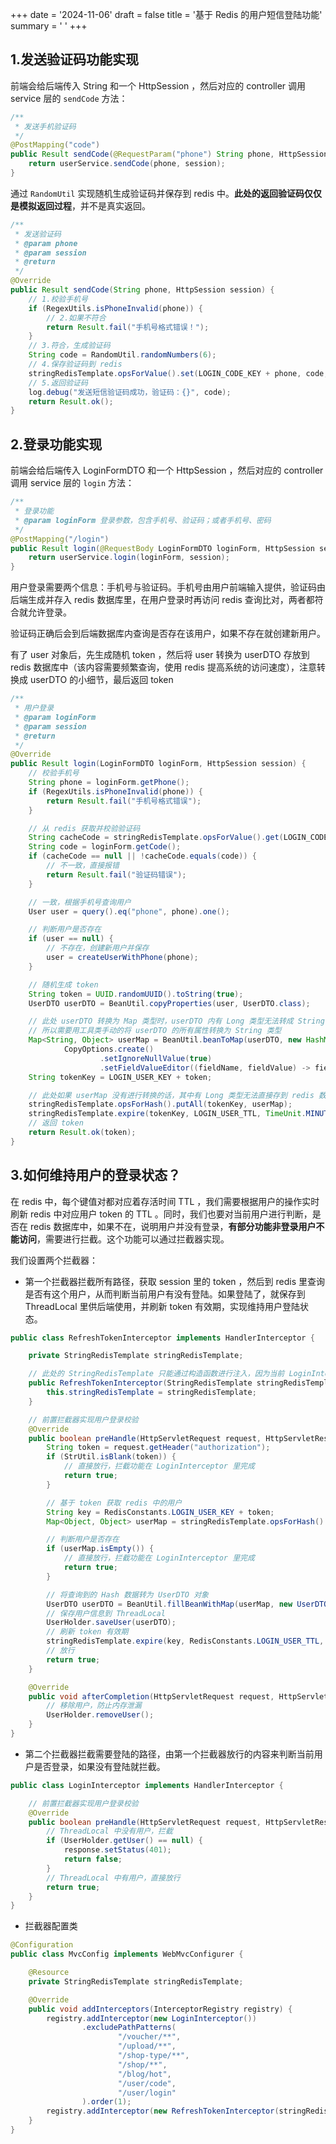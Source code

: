 +++
date = '2024-11-06'
draft = false
title = '基于 Redis 的用户短信登陆功能'
summary = ' '
+++

## 1.发送验证码功能实现

前端会给后端传入 String 和一个 HttpSession ，然后对应的 controller 调用 service 层的 `sendCode` 方法：

```java
/**
 * 发送手机验证码
 */
@PostMapping("code")
public Result sendCode(@RequestParam("phone") String phone, HttpSession session) {
    return userService.sendCode(phone, session);
}
```

通过 `RandomUtil` 实现随机生成验证码并保存到 redis 中。**此处的返回验证码仅仅是模拟返回过程**，并不是真实返回。

```java
/**
 * 发送验证码
 * @param phone
 * @param session
 * @return
 */
@Override
public Result sendCode(String phone, HttpSession session) {
    // 1.校验手机号
    if (RegexUtils.isPhoneInvalid(phone)) {
        // 2.如果不符合
        return Result.fail("手机号格式错误！");
    }
    // 3.符合，生成验证码
    String code = RandomUtil.randomNumbers(6);
    // 4.保存验证码到 redis
    stringRedisTemplate.opsForValue().set(LOGIN_CODE_KEY + phone, code, LOGIN_CODE_TTL, TimeUnit.MINUTES);
    // 5.返回验证码
    log.debug("发送短信验证码成功，验证码：{}", code);
    return Result.ok();
}
```



## 2.登录功能实现

前端会给后端传入 LoginFormDTO 和一个 HttpSession ，然后对应的 controller 调用 service 层的 `login` 方法：

```java
/**
 * 登录功能
 * @param loginForm 登录参数，包含手机号、验证码；或者手机号、密码
 */
@PostMapping("/login")
public Result login(@RequestBody LoginFormDTO loginForm, HttpSession session){
    return userService.login(loginForm, session);
}
```

用户登录需要两个信息：手机号与验证码。手机号由用户前端输入提供，验证码由后端生成并存入 redis 数据库里，在用户登录时再访问 redis 查询比对，两者都符合就允许登录。

验证码正确后会到后端数据库内查询是否存在该用户，如果不存在就创建新用户。

有了 user 对象后，先生成随机 token ，然后将 user 转换为 userDTO 存放到 redis 数据库中（该内容需要频繁查询，使用 redis 提高系统的访问速度），注意转换成 userDTO 的小细节，最后返回 token

```java
/**
 * 用户登录
 * @param loginForm
 * @param session
 * @return
 */
@Override
public Result login(LoginFormDTO loginForm, HttpSession session) {
    // 校验手机号
    String phone = loginForm.getPhone();
    if (RegexUtils.isPhoneInvalid(phone)) {
        return Result.fail("手机号格式错误");
    }

    // 从 redis 获取并校验验证码
    String cacheCode = stringRedisTemplate.opsForValue().get(LOGIN_CODE_KEY + phone);
    String code = loginForm.getCode();
    if (cacheCode == null || !cacheCode.equals(code)) {
        // 不一致，直接报错
        return Result.fail("验证码错误");
    }

    // 一致，根据手机号查询用户
    User user = query().eq("phone", phone).one();

    // 判断用户是否存在
    if (user == null) {
        // 不存在，创建新用户并保存
        user = createUserWithPhone(phone);
    }

    // 随机生成 token
    String token = UUID.randomUUID().toString(true);
    UserDTO userDTO = BeanUtil.copyProperties(user, UserDTO.class);

    // 此处 userDTO 转换为 Map 类型时，userDTO 内有 Long 类型无法转成 String 类型，而 redis 存放的是 String-String 类型
    // 所以需要用工具类手动的将 userDTO 的所有属性转换为 String 类型
    Map<String, Object> userMap = BeanUtil.beanToMap(userDTO, new HashMap<>(),
            CopyOptions.create()
                    .setIgnoreNullValue(true)
                    .setFieldValueEditor((fieldName, fieldValue) -> fieldValue.toString()));
    String tokenKey = LOGIN_USER_KEY + token;

    // 此处如果 userMap 没有进行转换的话，其中有 Long 类型无法直接存到 redis 数据库中
    stringRedisTemplate.opsForHash().putAll(tokenKey, userMap);
    stringRedisTemplate.expire(tokenKey, LOGIN_USER_TTL, TimeUnit.MINUTES);
    // 返回 token
    return Result.ok(token);
}
```



## 3.如何维持用户的登录状态？

在 redis 中，每个键值对都对应着存活时间 TTL ，我们需要根据用户的操作实时刷新 redis 中对应用户 token 的 TTL 。同时，我们也要对当前用户进行判断，是否在 redis 数据库中，如果不在，说明用户并没有登录，**有部分功能非登录用户不能访问**，需要进行拦截。这个功能可以通过拦截器实现。

我们设置两个拦截器：

- 第一个拦截器拦截所有路径，获取 session 里的 token ，然后到  redis 里查询是否有这个用户，从而判断当前用户有没有登陆。如果登陆了，就保存到 ThreadLocal 里供后端使用，并刷新 token 有效期，实现维持用户登陆状态。

```java
public class RefreshTokenInterceptor implements HandlerInterceptor {

    private StringRedisTemplate stringRedisTemplate;

    // 此处的 StringRedisTemplate 只能通过构造函数进行注入，因为当前 LoginInterceptor 对象并不是 spring 管理的 bean 对象
    public RefreshTokenInterceptor(StringRedisTemplate stringRedisTemplate) {
        this.stringRedisTemplate = stringRedisTemplate;
    }

    // 前置拦截器实现用户登录校验
    @Override
    public boolean preHandle(HttpServletRequest request, HttpServletResponse response, Object handler) throws Exception {
        String token = request.getHeader("authorization");
        if (StrUtil.isBlank(token)) {
            // 直接放行，拦截功能在 LoginInterceptor 里完成
            return true;
        }

        // 基于 token 获取 redis 中的用户
        String key = RedisConstants.LOGIN_USER_KEY + token;
        Map<Object, Object> userMap = stringRedisTemplate.opsForHash().entries(key);

        // 判断用户是否存在
        if (userMap.isEmpty()) {
            // 直接放行，拦截功能在 LoginInterceptor 里完成
            return true;
        }

        // 将查询到的 Hash 数据转为 UserDTO 对象
        UserDTO userDTO = BeanUtil.fillBeanWithMap(userMap, new UserDTO(), false);
        // 保存用户信息到 ThreadLocal
        UserHolder.saveUser(userDTO);
        // 刷新 token 有效期
        stringRedisTemplate.expire(key, RedisConstants.LOGIN_USER_TTL, TimeUnit.MINUTES);
        // 放行
        return true;
    }

    @Override
    public void afterCompletion(HttpServletRequest request, HttpServletResponse response, Object handler, Exception ex) throws Exception {
        // 移除用户，防止内存泄漏
        UserHolder.removeUser();
    }
}
```

- 第二个拦截器拦截需要登陆的路径，由第一个拦截器放行的内容来判断当前用户是否登录，如果没有登陆就拦截。

```java
public class LoginInterceptor implements HandlerInterceptor {

    // 前置拦截器实现用户登录校验
    @Override
    public boolean preHandle(HttpServletRequest request, HttpServletResponse response, Object handler) throws Exception {
        // ThreadLocal 中没有用户，拦截
        if (UserHolder.getUser() == null) {
            response.setStatus(401);
            return false;
        }
        // ThreadLocal 中有用户，直接放行
        return true;
    }
}
```

- 拦截器配置类

```java
@Configuration
public class MvcConfig implements WebMvcConfigurer {

    @Resource
    private StringRedisTemplate stringRedisTemplate;

    @Override
    public void addInterceptors(InterceptorRegistry registry) {
        registry.addInterceptor(new LoginInterceptor())
                .excludePathPatterns(
                        "/voucher/**",
                        "/upload/**",
                        "/shop-type/**",
                        "/shop/**",
                        "/blog/hot",
                        "/user/code",
                        "/user/login"
                ).order(1);
        registry.addInterceptor(new RefreshTokenInterceptor(stringRedisTemplate)).addPathPatterns("/**").order(0);
    }
}
```

